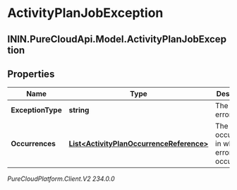 # ActivityPlanJobException

## ININ.PureCloudApi.Model.ActivityPlanJobException

## Properties

|Name | Type | Description | Notes|
|------------ | ------------- | ------------- | -------------|
| **ExceptionType** | **string** | The type of error | |
| **Occurrences** | [**List&lt;ActivityPlanOccurrenceReference&gt;**](ActivityPlanOccurrenceReference) | The occurrences in which this error occurred | |



_PureCloudPlatform.Client.V2 234.0.0_
